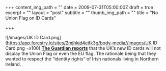 +++
content_img_path = ""
date = 2009-07-31T05:00:00Z
draft = true
excerpt = ""
layout = "post"
subtitle = ""
thumb_img_path = ""
title = "No Union Flag on ID Cards"

+++

![/images/UK ID Card.png](https://app.forestry.io/sites/2mjhkjd4eifk3g/body-media//images/UK ID Card.png =x100)     [**The Guardian reports**](http://www.guardian.co.uk/politics/2009/jul/30/identity-cards-union-flag-uk) that the UK’s new ID cards will not display the Union Flag or even the EU flag. The rationale being that they wanted to respect the “identity rights” of Irish nationals living in Northern Ireland.